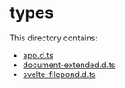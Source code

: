 # types

This directory contains:

- [app.d.ts](src/types/app.d.ts)
- [document-extended.d.ts](src/types/document-extended.d.ts)
- [svelte-filepond.d.ts](src/types/svelte-filepond.d.ts)